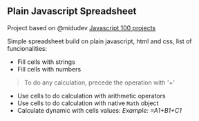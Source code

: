 ## Plain Javascript Spreadsheet

Project based on @midudev [Javascript 100 projects](https://github.com/midudev/javascript-100-proyectos)

Simple spreadsheet build on plain javascript, html and css, list of funcionalities:

* Fill cells with strings
* Fill cells with numbers

> To do any calculation, precede the operation with '='

* Use cells to do calculation with arithmetic operators
* Use cells to do calculation with native `Math` object
* Calculate dynamic with cells values: *Example: =A1+B1+C1*  
